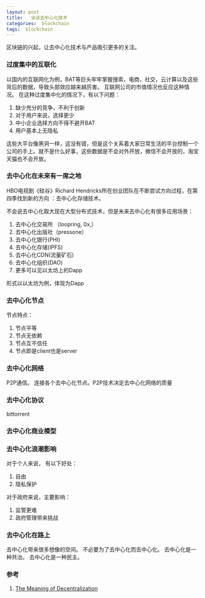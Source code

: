 ```yaml
---
layout: post
title:   谈谈去中心化技术  
categories:  blockchain
tags:  blockchain  
--- 
```


区块链的兴起，让去中心化技术与产品吸引更多的关注。

### 过度集中的互联化 

以国内的互联网化为例，BAT等巨头牢牢掌握搜索，电商，社交，云计算以及这些背后的数据，导致头部效应越来越厉害。 互联网公司的市值情况也反应这种情况。
在这种过度集中化的情况下，有以下问题：

1. 缺少充分的竞争，不利于创新
2. 对于用户来说，选择更少
3. 中小企业选择方向不得不避开BAT
4. 用户基本上无隐私

这些大平台像黑洞一样，这没有错，但是这个关系着大家日常生活的平台控制一个公司的手上。就不是什么好事，这些数据是不会对外开放，微信不会开放的，淘宝天猫也不会开放。



### 去中心化在未来有一席之地   

HBO电视剧《硅谷》Richard Hendricks所在创业团队在不断尝试方向过程，在第四季找到新的方向 ：去中心化存储技术。 



不会说去中心化取大现在大型分布式技术，但是未来去中心化有很多应用场景：
1. 去中心化交易所 （loopring, 0x,） 
2. 去中心化出版社（pressone）
3. 去中心化银行(PHI)
4. 去中心化存储(IPFS)
5. 去中心化CDN(流量矿石)
6. 去中心化组织(DAO)
7. 更多可以见以太坊上的Dapp

形式以以太坊为例，体现为Dapp 

### 去中心化节点 

节点特点：
1. 节点平等 
2. 节点无依赖 
3. 节点互不信任 
4. 节点即是client也是server   


### 去中心化网络  

P2P通信。 连接各个去中心化节点。P2P技术决定去中心化网络的质量

### 去中心化协议  

bittorrent 

### 去中心化商业模型 



###  去中心化浪潮影响  

对于个人来说， 有以下好处：
1. 自由
2. 隐私保护  


对于政府来说，主要影响：
1. 监管更难  
2. 政府管理带来挑战  


### 去中心化在路上 

去中心化带来很多想像的空间。
不必要为了去中心化而去中心化。
去中心化是一种共治。
去中心化是一种民主。



### 参考 

1. [The Meaning of Decentralization](https://medium.com/@VitalikButerin/the-meaning-of-decentralization-a0c92b76a274) 
